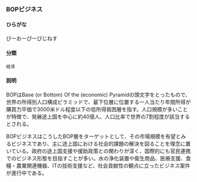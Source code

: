 <div style="display:none;">

## [あ行](securities-terms?id=あ行)
## [か行](securities-terms?id=か行)
## [さ行](securities-terms?id=さ行)
## [た行](securities-terms?id=た行)
## [な行](securities-terms?id=な行)
## [は行](securities-terms?id=は行)
## [ま行](securities-terms?id=ま行)
## [や行](securities-terms?id=や行)
## [ら行](securities-terms?id=ら行)
## [わ行](securities-terms?id=わ行)
## [英数字・記号](securities-terms?id=英数字・記号)

</div>

### BOPビジネス

#### ひらがな

びーおーぴーびじねす

#### 分類

`経済`

#### 説明

BOPはBase (or Bottom) Of the (economic) Pyramidの頭文字をとったもので、世界の所得別人口構成ピラミッドで、最下位層に位置する一人当たり年間所得が購買力平価で3000米ドル程度以下の低所得貧困層を指す。人口規模が多いことが特徴で、発展途上国を中心に約40億人、人口比率で世界の7割程度が該当するとされる。
 
BOPビジネスはこうしたBOP層をターゲットとして、その市場規模を有望とみるビジネスであり、主に途上国における社会的課題の解決を図ることを理念に置いている。政府の途上国支援や援助政策との関わりが深く、国際的にも官民連携でのビジネス形態を目指すことが多い。水の浄化装置や衛生商品、医療支援、食糧・農業関連機器、ITの技術支援など、社会貢献性の観点に立ったビジネス案件が進行中である。

